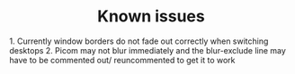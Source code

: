 <h1 align="center">Known issues</h1>
1. Currently window borders do not fade out correctly when switching desktops
2. Picom may not blur immediately and the blur-exclude line may have to be commented out/ reuncommented to get it to work
